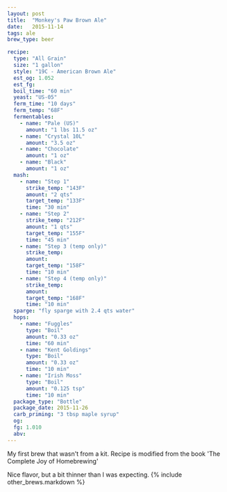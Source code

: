 ```yaml
---
layout: post
title:  "Monkey's Paw Brown Ale"
date:   2015-11-14
tags: ale
brew_type: beer

recipe:
  type: "All Grain"
  size: "1 gallon"
  style: "19C - American Brown Ale"
  est_og: 1.052
  est_fg: 
  boil_time: "60 min"
  yeast: "US-05"
  ferm_time: "10 days"
  ferm_temp: "68F"
  fermentables:
    - name: "Pale (US)"
      amount: "1 lbs 11.5 oz"
    - name: "Crystal 10L"
      amount: "3.5 oz"
    - name: "Chocolate"
      amount: "1 oz"
    - name: "Black"
      amount: "1 oz"
  mash:
    - name: "Step 1"
      strike_temp: "143F"
      amount: "2 qts"
      target_temp: "133F"
      time: "30 min"
    - name: "Step 2"
      strike_temp: "212F"
      amount: "1 qts"
      target_temp: "155F"
      time: "45 min"
    - name: "Step 3 (temp only)"
      strike_temp: 
      amount: 
      target_temp: "158F"
      time: "10 min"
    - name: "Step 4 (temp only)"
      strike_temp: 
      amount: 
      target_temp: "168F"
      time: "10 min"
  sparge: "fly sparge with 2.4 qts water"
  hops:
    - name: "Fuggles"
      type: "Boil"
      amount: "0.33 oz"
      time: "60 min"
    - name: "Kent Goldings"
      type: "Boil"
      amount: "0.33 oz"
      time: "10 min"
    - name: "Irish Moss"
      type: "Boil"
      amount: "0.125 tsp"
      time: "10 min"
  package_type: "Bottle"
  package_date: 2015-11-26
  carb_priming: "3 tbsp maple syrup"
  og: 
  fg: 1.010
  abv:
---
```

My first brew that wasn't from a kit. Recipe is modified from the book 'The Complete Joy of Homebrewing'

Nice flavor, but a bit thinner than I was expecting.
{% include other_brews.markdown %}

